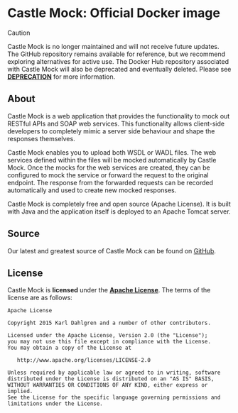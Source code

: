 # Castle Mock: Official Docker image

> [!CAUTION]
> Castle Mock is no longer maintained and will not receive future updates.  
> The GitHub repository remains available for reference, but we recommend exploring alternatives for active use. The Docker Hub repository associated with Castle Mock will also be deprecated and eventually deleted.
> Please see **[DEPRECATION](https://github.com/castlemock/castlemock/blob/master/DEPRECATION.md)** for more information.

## About

Castle Mock is a web application that provides the functionality to mock out RESTful APIs and SOAP web services. This functionality allows client-side developers to completely mimic a server side behaviour and shape the responses themselves.

Castle Mock enables you to upload both WSDL or WADL files. The web services defined within the files will be mocked automatically by Castle Mock. Once the mocks for the web services are created, they can be configured to mock the service or forward the request to the original endpoint. The response from the forwarded requests can be recorded automatically and used to create new mocked responses.

Castle Mock is completely free and open source (Apache License). It is built with Java and the application itself is deployed to an Apache Tomcat server.

## Source

Our latest and greatest source of Castle Mock can be found on [GitHub](https://github.com/castlemock/castlemock/).

## License

Castle Mock is **licensed** under the **[Apache License](https://github.com/castlemock/docker/blob/master/LICENSE)**. The terms of the license are as follows:

    Apache License

    Copyright 2015 Karl Dahlgren and a number of other contributors.

    Licensed under the Apache License, Version 2.0 (the "License");
    you may not use this file except in compliance with the License.
    You may obtain a copy of the License at

       http://www.apache.org/licenses/LICENSE-2.0

    Unless required by applicable law or agreed to in writing, software
    distributed under the License is distributed on an "AS IS" BASIS,
    WITHOUT WARRANTIES OR CONDITIONS OF ANY KIND, either express or implied.
    See the License for the specific language governing permissions and
    limitations under the License.
 	
